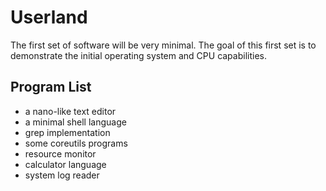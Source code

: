 # Userland

The first set of software will be very minimal. The goal of this first set is to demonstrate the initial operating system and CPU capabilities.

## Program List

- a nano-like text editor
- a minimal shell language
- grep implementation
- some coreutils programs
- resource monitor
- calculator language
- system log reader
